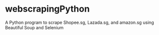 # webscrapingPython
A Python program to scrape Shopee.sg, Lazada.sg, and amazon.sg using Beautiful Soup and Selenium

